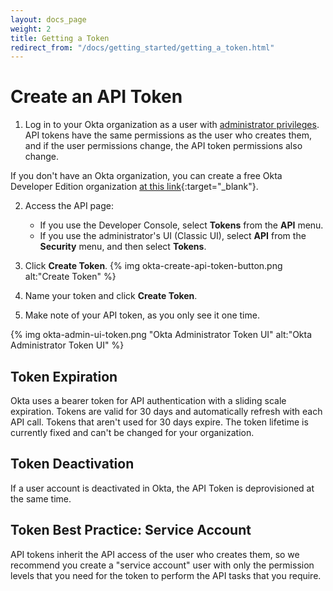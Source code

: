 ```yaml
---
layout: docs_page
weight: 2
title: Getting a Token
redirect_from: "/docs/getting_started/getting_a_token.html"
---
```


# Create an API Token

1.  Log in to your Okta organization as a user with [administrator privileges](https://help.okta.com/en/prod/Content/Topics/Security/Administrators.htm?cshid=Security_Administrators#Security_Administrators). API tokens have the same permissions as the user who creates them, and if the user permissions change, the API token permissions also change.

If you don't have an Okta organization, you can create a free Okta
    Developer Edition organization [at this link](https://developer.okta.com/signup/){:target="_blank"}.

2.  Access the API page:
    - If you use the Developer Console, select **Tokens** from the **API** menu.
    - If you use the administrator's UI (Classic UI), select **API** from the **Security** menu, and then select **Tokens**.

3.  Click **Create Token**.
	{% img okta-create-api-token-button.png alt:"Create Token" %}

4.  Name your token and click **Create Token**.

5.  Make note of your API token, as you only see it one time.

{% img okta-admin-ui-token.png "Okta Administrator Token UI" alt:"Okta Administrator Token UI" %}

## Token Expiration

Okta uses a bearer token for API authentication with a sliding scale expiration. Tokens are valid for 30 days and automatically refresh with each API call. Tokens that aren't used for 30 days expire. The token lifetime is currently fixed and can't be changed for your organization.

## Token Deactivation

If a user account is deactivated in Okta, the API Token is deprovisioned at the same time.

## Token Best Practice: Service Account

API tokens inherit the API access of the user who creates them, so we recommend you create a "service account"
user with only the permission levels that you need for the token to perform the API tasks that you require.